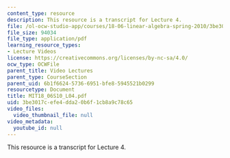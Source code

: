 ```yaml
---
content_type: resource
description: This resource is a transcript for Lecture 4.
file: /ol-ocw-studio-app/courses/18-06-linear-algebra-spring-2010/3be3017cefe4dda20b6f1cb8a9c78c65_MIT18_06S10_L04.pdf
file_size: 94034
file_type: application/pdf
learning_resource_types:
- Lecture Videos
license: https://creativecommons.org/licenses/by-nc-sa/4.0/
ocw_type: OCWFile
parent_title: Video Lectures
parent_type: CourseSection
parent_uid: 6b1f6624-5736-6951-bfe8-5945521b0299
resourcetype: Document
title: MIT18_06S10_L04.pdf
uid: 3be3017c-efe4-dda2-0b6f-1cb8a9c78c65
video_files:
  video_thumbnail_file: null
video_metadata:
  youtube_id: null
---
```

This resource is a transcript for Lecture 4.